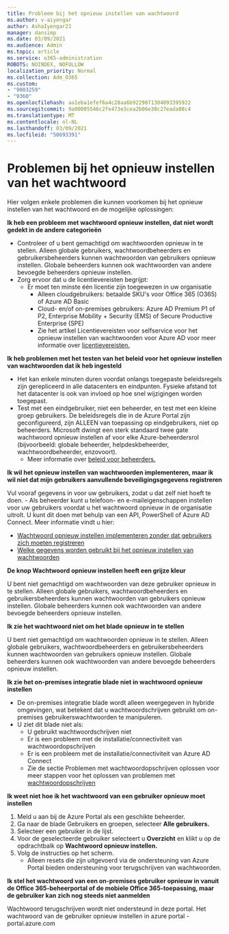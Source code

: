 ```yaml
---
title: Probleem bij het opnieuw instellen van wachtwoord
ms.author: v-aiyengar
author: AshaIyengar21
manager: dansimp
ms.date: 03/09/2021
ms.audience: Admin
ms.topic: article
ms.service: o365-administration
ROBOTS: NOINDEX, NOFOLLOW
localization_priority: Normal
ms.collection: Adm_O365
ms.custom:
- "9003259"
- "9360"
ms.openlocfilehash: aa1eba1efef6a4c28aa6b9229071304093395922
ms.sourcegitcommit: 9a00005546c2fe473e3cea2b06e38c27eada88c4
ms.translationtype: MT
ms.contentlocale: nl-NL
ms.lasthandoff: 03/09/2021
ms.locfileid: "50693391"
---
```

# <a name="problems-resetting-password"></a>Problemen bij het opnieuw instellen van het wachtwoord

Hier volgen enkele problemen die kunnen voorkomen bij het opnieuw instellen van het wachtwoord en de mogelijke oplossingen:

**Ik heb een probleem met wachtwoord opnieuw instellen, dat niet wordt gedekt in de andere categorieën**

- Controleer of u bent gemachtigd om wachtwoorden opnieuw in te stellen. Alleen globale gebruikers, wachtwoordbeheerders en gebruikersbeheerders kunnen wachtwoorden van gebruikers opnieuw instellen. Globale beheerders kunnen ook wachtwoorden van andere bevoegde beheerders opnieuw instellen.
- Zorg ervoor dat u de licentievereisten begrijpt:
    - Er moet ten minste één licentie zijn toegewezen in uw organisatie
        - Alleen cloudgebruikers: betaalde SKU's voor Office 365 (O365) of Azure AD Basic
        - Cloud- en/of on-premises gebruikers: Azure AD Premium P1 of P2, Enterprise Mobility + Security (EMS) of Secure Productive Enterprise (SPE)
        - Zie het artikel Licentievereisten voor selfservice voor het opnieuw instellen van wachtwoorden voor Azure AD voor meer informatie over [licentievereisten.](https://docs.microsoft.com/azure/active-directory/active-directory-passwords-licensing?WT.mc_id=Portal-Microsoft_Azure_Support)

**Ik heb problemen met het testen van het beleid voor het opnieuw instellen van wachtwoorden dat ik heb ingesteld**

- Het kan enkele minuten duren voordat onlangs toegepaste beleidsregels zijn gerepliceerd in alle datacenters en eindpunten. Fysieke afstand tot het datacenter is ook van invloed op hoe snel wijzigingen worden toegepast.
- Test met een eindgebruiker, niet een beheerder, en test met een kleine groep gebruikers. De beleidsregels die in de Azure Portal zijn geconfigureerd, zijn ALLEEN van toepassing op eindgebruikers, niet op beheerders. Microsoft dwingt een sterk standaard twee gate wachtwoord opnieuw instellen af voor elke Azure-beheerdersrol (bijvoorbeeld: globale beheerder, helpdeskbeheerder, wachtwoordbeheerder, enzovoort).
    - Meer informatie over [beleid voor beheerders.](https://docs.microsoft.com/azure/active-directory/active-directory-passwords-policy?WT.mc_id=Portal-Microsoft_Azure_Support#administrator-password-policy-differences)

**Ik wil het opnieuw instellen van wachtwoorden implementeren, maar ik wil niet dat mijn gebruikers aanvullende beveiligingsgegevens registreren**

Vul vooraf gegevens in voor uw gebruikers, zodat u dat zelf niet hoeft te doen. - Als beheerder kunt u telefoon- en e-maileigenschappen instellen voor uw gebruikers voordat u het wachtwoord opnieuw in de organisatie uitrolt. U kunt dit doen met behulp van een API, PowerShell of Azure AD Connect. Meer informatie vindt u hier:
- [Wachtwoord opnieuw instellen implementeren zonder dat gebruikers zich moeten registreren](https://docs.microsoft.com/azure/active-directory/active-directory-passwords-policy?WT.mc_id=Portal-Microsoft_Azure_Support#administrator-password-policy-differences)
- [Welke gegevens worden gebruikt bij het opnieuw instellen van wachtwoorden](https://docs.microsoft.com/azure/active-directory/active-directory-passwords-data?WT.mc_id=Portal-Microsoft_Azure_Support)

**De knop Wachtwoord opnieuw instellen heeft een grijze kleur**

U bent niet gemachtigd om wachtwoorden van deze gebruiker opnieuw in te stellen. Alleen globale gebruikers, wachtwoordbeheerders en gebruikersbeheerders kunnen wachtwoorden van gebruikers opnieuw instellen. Globale beheerders kunnen ook wachtwoorden van andere bevoegde beheerders opnieuw instellen.

**Ik zie het wachtwoord niet om het blade opnieuw in te stellen**

U bent niet gemachtigd om wachtwoorden opnieuw in te stellen. Alleen globale gebruikers, wachtwoordbeheerders en gebruikersbeheerders kunnen wachtwoorden van gebruikers opnieuw instellen. Globale beheerders kunnen ook wachtwoorden van andere bevoegde beheerders opnieuw instellen.

**Ik zie het on-premises integratie blade niet in wachtwoord opnieuw instellen**

- De on-premises integratie blade wordt alleen weergegeven in hybride omgevingen, wat betekent dat u wachtwoordschrijven gebruikt om on-premises gebruikerswachtwoorden te manipuleren.
- U ziet dit blade niet als:
    - U gebruikt wachtwoordschrijven niet
    - Er is een probleem met de installatie/connectiviteit van wachtwoordopschrijven
    - Er is een probleem met de installatie/connectiviteit van Azure AD Connect
    - Zie de sectie Problemen met wachtwoordopschrijven oplossen voor meer stappen voor het oplossen van problemen met [wachtwoordopschrijven](https://docs.microsoft.com/azure/active-directory/active-directory-passwords-data?WT.mc_id=Portal-Microsoft_Azure_Support)

**Ik weet niet hoe ik het wachtwoord van een gebruiker opnieuw moet instellen**

1. Meld u aan bij de Azure Portal als een geschikte beheerder.
1. Ga naar de blade Gebruikers en groepen, selecteer **Alle gebruikers.**
1. Selecteer een gebruiker in de lijst.
1. Voor de geselecteerde gebruiker selecteert u **Overzicht** en klikt u op de opdrachtbalk op **Wachtwoord opnieuw instellen.**
1. Volg de instructies op het scherm.
    - Alleen resets die zijn uitgevoerd via de ondersteuning van Azure Portal bieden ondersteuning voor terugschrijven van wachtwoorden.

**Ik stel het wachtwoord van een on-premises gebruiker opnieuw in vanuit de Office 365-beheerportal of de mobiele Office 365-toepassing, maar de gebruiker kan zich nog steeds niet aanmelden**

Wachtwoord terugschrijven wordt niet ondersteund in deze portal. Het wachtwoord van de gebruiker opnieuw instellen in azure portal - portal.azure.com

